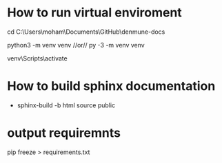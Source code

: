 # How to run virtual enviroment

cd C:\Users\moham\Documents\GitHub\denmune-docs

python3 -m venv venv
//or//
py -3 -m venv venv

venv\Scripts\activate


# How to build sphinx documentation
  - sphinx-build -b html source public


# output requiremnts
pip freeze > requirements.txt
